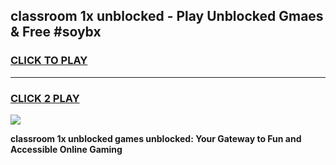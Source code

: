 
## classroom 1x unblocked - Play Unblocked Gmaes & Free #soybx
<h3>
<a href="https://news.freeplayer.one?title=classroom_1x_unblocked&ref=03M">CLICK TO PLAY</a></h3>
<hr>

<h3>
<a href="https://news.freeplayer.one?title=classroom_1x_unblocked&ref=03M">CLICK 2 PLAY</a>
  
</h3>

<a href="https://news.freeplayer.one?title=classroom_1x_unblocked&ref=03M"><img src="https://clearcache.store/games.png"></a>


**classroom 1x unblocked games unblocked: Your Gateway to Fun and Accessible Online Gaming**
